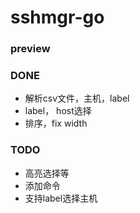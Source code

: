 # sshmgr-go

### preview

### DONE
- 解析csv文件，主机，label
- label， host选择
- 排序，fix width

### TODO
- 高亮选择等
- 添加命令
- 支持label选择主机